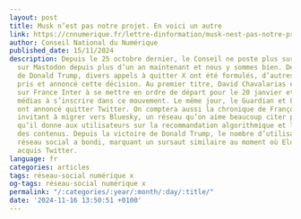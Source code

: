 ```yaml
---
layout: post
title: Musk n’est pas notre projet. En voici un autre
link: https://cnnumerique.fr/lettre-dinformation/musk-nest-pas-notre-projet-en-voici-un-autre
author: Conseil National du Numérique
published_date: 15/11/2024
description: Depuis le 25 octobre dernier, le Conseil ne poste plus sur X. Nous sommes
  sur Mastodon depuis plus d’un an maintenant et nous y sommes bien. Depuis l’élection
  de Donald Trump, divers appels à quitter X ont été formulés, d’autres ont simplement
  pris et annoncé cette décision. Au premier titre, David Chavalarias encourageait
  sur France Inter à se mettre en ordre de départ pour le 20 janvier et invitait les
  médias à s’inscrire dans ce mouvement. Le même jour, le Guardian et La Vanguardia
  ont annoncé quitter Twitter. On comptera aussi la chronique de François Saltiel
  invitant à migrer vers Bluesky, un réseau qu’on aime beaucoup citer pour le choix
  qu’il donne aux utilisateurs sur la recommandation algorithmique et la modération
  des contenus. Depuis la victoire de Donald Trump, le nombre d’utilisateurs de ce
  réseau social a bondi, marquant un sursaut similaire au moment où Elon Musk avait
  acquis Twitter.
language: fr
categories: articles
tags: réseau-social numérique x
og-tags: réseau-social numérique x
permalink: "/:categories/:year/:month/:day/:title/"
date: '2024-11-16 13:50:51 +0100'
---
```


